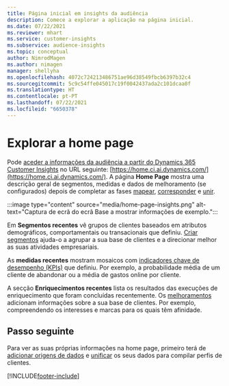 ```yaml
---
title: Página inicial em insights da audiência
description: Comece a explorar a aplicação na página inicial.
ms.date: 07/22/2021
ms.reviewer: mhart
ms.service: customer-insights
ms.subservice: audience-insights
ms.topic: conceptual
author: NimrodMagen
ms.author: nimagen
manager: shellyha
ms.openlocfilehash: 4072c724213486751ae96d38549fbcb6397b32c4
ms.sourcegitcommit: 5c9c54ffe045017c19f0042437ada2c101dcaa0f
ms.translationtype: HT
ms.contentlocale: pt-PT
ms.lasthandoff: 07/22/2021
ms.locfileid: "6650378"
---
```

# <a name="explore-the-home-page"></a>Explorar a home page

Pode [aceder a informações da audiência a partir do Dynamics 365 Customer Insights](https://home.ci.ai.dynamics.com/) no URL seguinte: [https://home.ci.ai.dynamics.com/](https://home.ci.ai.dynamics.com/).
A página **Home Page** mostra uma descrição geral de segmentos, medidas e dados de melhoramento (se configurados) depois de completar as fases [mapear](map-entities.md), [corresponder](match-entities.md) e [unir](merge-entities.md).

:::image type="content" source="media/home-page-insights.png" alt-text="Captura de ecrã do ecrã Base a mostrar informações de exemplo.":::

Em **Segmentos recentes** vê grupos de clientes baseados em atributos demográficos, comportamentais ou transacionais que definiu. [Criar segmentos](segments.md) ajuda-o a agrupar a sua base de clientes e a direcionar melhor as suas atividades empresariais.

As **medidas recentes** mostram mosaicos com [indicadores chave de desempenho (KPIs)](measures.md) que definiu. Por exemplo, a probabilidade média de um cliente de abandonar ou a média de gastos online por cliente.

A secção **Enriquecimentos recentes** lista os resultados das execuções de enriquecimento que foram concluídas recentemente. Os [melhoramentos](enrichment-hub.md) adicionam informações sobre a sua base de clientes. Por exemplo, compreendendo os interesses e marcas para os quais têm afinidade.

## <a name="next-step"></a>Passo seguinte

Para ver as suas próprias informações na home page, primeiro terá de [adicionar origens de dados](data-sources.md) e [unificar](data-unification.md) os seus dados para compilar perfis de clientes.

[!INCLUDE[footer-include](../includes/footer-banner.md)]